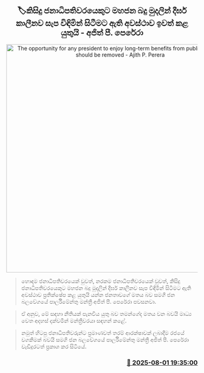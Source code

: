 <p align='center'><b><h2 align='center' title='The opportunity for any president to enjoy long-term benefits from public tax money should be removed - Ajith P. Perera'>🏷කිසිදු ජනාධිපතිවරයෙකුට මහජන බදු මුදලින් දීර්ඝ කාලීනව සැප විඳිමින් සිටීමට ඇති අවස්ථා‍ව ඉවත් කළ යුතුයි - අජිත් පී. පෙරේරා</h2></b></p>
<p align='center'><img src='https://helakuru.sgp1.cdn.digitaloceanspaces.com/esana/images/lib/ajith-p-perera-gg.jpg' width='600' alt='The opportunity for any president to enjoy long-term benefits from public tax money should be removed - Ajith P. Perera'></p>

> හොඳම ජනාධිපතිවරයෙක් වුවත්, නරකම ජනාධිපතිවරයෙක් වුවත්, කිසිදු ජනාධිපතිවරයෙකුට මහජන බදු මුදලින් දීර්ඝ කාලීනව සැප විඳිමින් සිටීමට ඇති අවස්ථාව ප්‍රතික්ෂේප කළ යුතුයි යන්න ජනතාවගේ මතය බව සමගි ජන බලවේගයේ පාර්ලිමේන්තු මන්ත්‍රී අජිත් පී. පෙරේරා පවසනවා.

> ඒ අනුව, මේ සඳහා නීතියක් පැනවිය යුතු බව තමන්ගේද මතය වන බවයි මාධ්‍ය වෙත අදහස් දක්වමින් මන්ත්‍රීවරයා සඳහන් කළේ.

> නමුත් හිටපු ජනාධිපතිවරුන්ට ප්‍රමාණවත් තරම් ආරක්ෂාවක් ලබාදීම රජයේ වගකීමක් බවයි සමගි ජන බලවේගයේ පාර්ලිමේන්තු මන්ත්‍රී අජිත් පී. පෙරේරා වැඩිදුරටත් ප්‍රකාශ කර සිටියේ.



<h3 align='right'><a href='https://www.helakuru.lk/esana/p/112367/'>📅 2025-08-01 19:35:00</a></h3>
